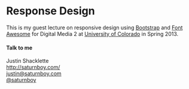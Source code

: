 # Response Design

This is my guest lecture on responsive design using [Bootstrap](http://twitter.github.io/bootstrap/) and [Font Awesome](http://fortawesome.github.io/Font-Awesome/) for Digital Media 2 at [University of Colorado](http://www.colorado.edu/) in Spring 2013.

#### Talk to me
Justin Shacklette  
<http://saturnboy.com/>  
<justin@saturnboy.com>  
[@saturnboy](http://twitter.com/saturnboy)
